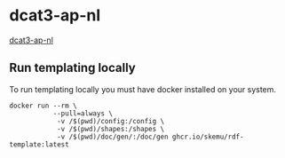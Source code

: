 # dcat3-ap-nl
[dcat3-ap-nl
](https://docs.geostandaarden.nl/dcat/dcat-ap-nl30/)

## Run templating locally

To run templating locally you must have docker installed on your system.

```shell
docker run --rm \
           --pull=always \
            -v /$(pwd)/config:/config \
            -v /$(pwd)/shapes:/shapes \
            -v /$(pwd)/doc/gen/:/doc/gen ghcr.io/skemu/rdf-template:latest
```
